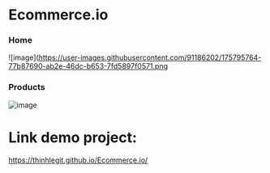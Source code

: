 # Ecommerce.io
### Home
![image](https://user-images.githubusercontent.com/91186202/175795764-77b87690-ab2e-46dc-b653-7fd5897f0571.png
### Products
![image](https://user-images.githubusercontent.com/91186202/175795774-04f3dab7-de72-42e3-95e4-e0543c50eacd.png)

# Link demo project:
https://thinhlegit.github.io/Ecommerce.io/
